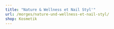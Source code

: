 ```yaml
---
title: "Nature & Wellness et Nail Styl'"
url: /morges/nature-und-wellness-et-nail-styl/
shop: Kosmetik
---
```

